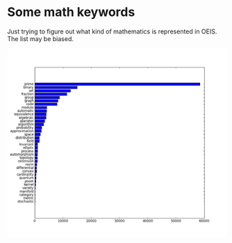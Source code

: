 # Some math keywords

Just trying to figure out what kind of mathematics is represented in OEIS. The list may be biased.

![](../artifacts/7.png)
